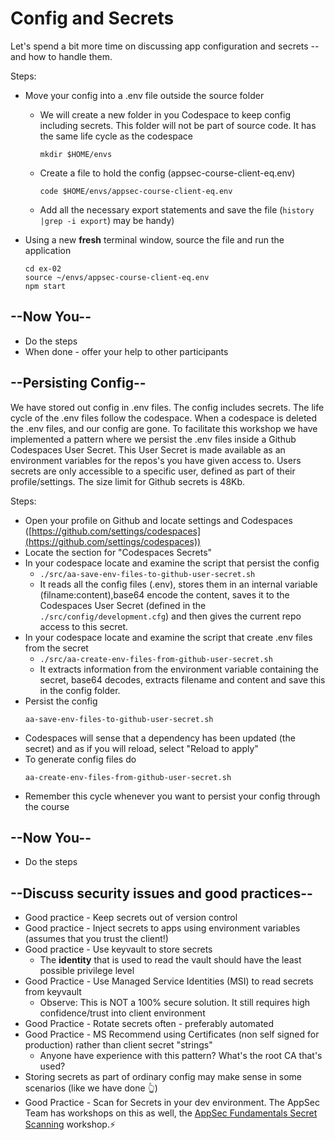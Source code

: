 # Config and Secrets

Let's spend a bit more time on discussing app configuration and secrets -- and how to handle them.

Steps:

* Move your config into a .env file outside the source folder
  * We will create a new folder in you Codespace to keep config including secrets. This folder will not be part of source code. It has the same life cycle as the codespace
    ```shell
    mkdir $HOME/envs
    ```
  * Create a file to hold the config (appsec-course-client-eq.env)
    ```shell
    code $HOME/envs/appsec-course-client-eq.env
    ```
  * Add all the necessary export statements and save the file (`history |grep -i export`) may be handy)
* Using a new **fresh** terminal window, source the file and run the application

  ```shell
  cd ex-02
  source ~/envs/appsec-course-client-eq.env
  npm start
  ```

## --Now You--

* Do the steps
* When done - offer your help to other participants


## --Persisting Config--

We have stored out config in .env files. The config includes secrets. The life cycle of the .env files follow the codespace. When a codespace is deleted the .env files, and our config are gone. To facilitate this workshop we have implemented a pattern where we persist the .env files inside a Github Codespaces User Secret. This User Secret is made available as an environment variables for the repos's you have given access to. Users secrets are only accessible to a specific user, defined as part of their profile/settings. The size limit for Github secrets is 48Kb.

Steps:

* Open your profile on Github and locate settings and Codespaces ([https://github.com/settings/codespaces](https://github.com/settings/codespaces))
* Locate the section for "Codespaces Secrets"
* In your codespace locate and examine the script that persist the config
  * `./src/aa-save-env-files-to-github-user-secret.sh`
  * It reads all the config files (.env), stores them in an internal variable (filname:content),base64 encode the content, saves it to the Codespaces User Secret (defined in the `./src/config/development.cfg`) and then gives the current repo access to this secret.
* In your codespace locate and examine the script that create .env files from the secret
  * `./src/aa-create-env-files-from-github-user-secret.sh`
  * It extracts information from the environment variable containing the secret, base64 decodes, extracts filename and content and save this in the config folder.
* Persist the config
  ```shell
  aa-save-env-files-to-github-user-secret.sh
  ```
* Codespaces will sense that a dependency has been updated (the secret) and as if you will reload, select "Reload to apply"
* To generate config files do
  ```shell
  aa-create-env-files-from-github-user-secret.sh
  ```
* Remember this cycle whenever you want to persist your config through the course

## --Now You--

* Do the steps


## --Discuss security issues and good practices--

* Good practice - Keep secrets out of version control
* Good practice - Inject secrets to apps using environment variables (assumes that you trust the client!)
* Good practice - Use keyvault to store secrets
  * The **identity** that is used to read the vault should have the least possible privilege level
* Good Practice - Use Managed Service Identities (MSI) to read secrets from keyvault
  * Observe: This is NOT a 100% secure solution. It still requires high confidence/trust into client environment
* Good Practice - Rotate secrets often - preferably automated
* Good Practice - MS Recommend using Certificates (non self signed for production) rather than client secret "strings"
  * Anyone have experience with this pattern? What's the root CA that's used?
* Storing secrets as part of ordinary config may make sense in some scenarios (like we have done 👆)
* Good Practice - Scan for Secrets in your dev environment. The AppSec Team has workshops on this as well, the [AppSec Fundamentals Secret Scanning](https://github.com/equinor/appsec-fundamentals-secret-scanning) workshop.⚡️
